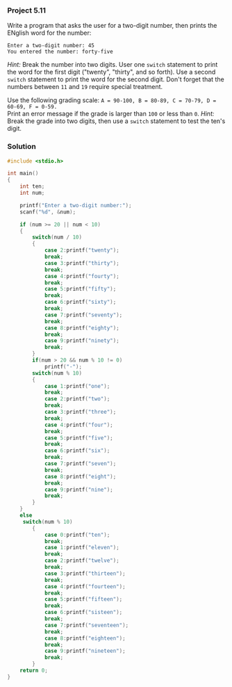 ### Project 5.11
Write a program that asks the user for a two-digit number, then prints the ENglish word for the number:
```
Enter a two-digit number: 45
You entered the number: forty-five
```
*Hint:* Break the number into two digits. User one `switch` statement to print the word for the first digit ("twenty", "thirty", and so forth). Use a second `switch` statement to print the word for the second digit. Don't forget that the numbers between `11` and `19` require special treatment.

Use the following grading scale: `A = 90-100, B = 80-89, C = 70-79, D = 60-69, F = 0-59.`   
Print an error message if the grade is larger than `100` or less than `0`. *Hint:* Break the grade into two digits, then use a `switch` statement to test the ten's digit.

### Solution
```c
#include <stdio.h>

int main()
{
    int ten;
    int num;

    printf("Enter a two-digit number:");
    scanf("%d", &num);

    if (num >= 20 || num < 10)
    {
        switch(num / 10)
        {
            case 2:printf("twenty");
            break;
            case 3:printf("thirty");
            break;
            case 4:printf("fourty");
            break;
            case 5:printf("fifty");
            break;
            case 6:printf("sixty");
            break;
            case 7:printf("seventy");
            break;
            case 8:printf("eighty");
            break;
            case 9:printf("ninety");
            break;
        }
        if(num > 20 && num % 10 != 0)
            printf("-");
        switch(num % 10)
        {
            case 1:printf("one");
            break;
            case 2:printf("two");
            break;
            case 3:printf("three");
            break;
            case 4:printf("four");
            break;
            case 5:printf("five");
            break;
            case 6:printf("six");
            break;
            case 7:printf("seven");
            break;
            case 8:printf("eight");
            break;
            case 9:printf("nine");
            break;
        }
    }
    else
     switch(num % 10)
        {
            case 0:printf("ten");
            break;
            case 1:printf("eleven");
            break;
            case 2:printf("twelve");
            break;
            case 3:printf("thirteen");
            break;
            case 4:printf("fourteen");
            break;
            case 5:printf("fifteen");
            break;
            case 6:printf("sisteen");
            break;
            case 7:printf("seventeen");
            break;
            case 8:printf("eighteen");
            break;
            case 9:printf("nineteen");
            break;
        }
    return 0;
}
```
